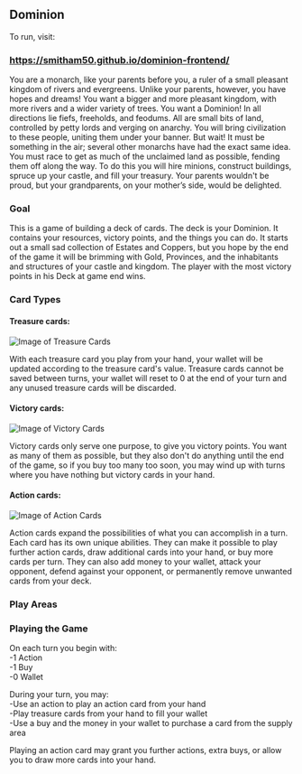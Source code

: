 ## Dominion

To run, visit:

### https://smitham50.github.io/dominion-frontend/

You are a monarch, like your parents before you, a ruler of a small pleasant kingdom of rivers and evergreens. Unlike your parents, however, you have hopes and dreams! You want a bigger and more pleasant kingdom, with more rivers and a wider variety of trees. You want a Dominion! In all directions lie fiefs, freeholds, and feodums. All are small bits of land, controlled by petty lords and verging on anarchy. You will bring civilization to these people, uniting them under your banner.
But wait! It must be something in the air; several other monarchs have had the exact same idea. You must race to get as much of the unclaimed land as possible, fending them off along the way. To do this you will hire minions, construct buildings, spruce up your castle, and fill your treasury. Your parents wouldn't be proud, but your grandparents, on your mother’s side, would be delighted.


### Goal

This is a game of building a deck of cards. The deck is your Dominion. It contains your resources, victory points, and the things you can do. It starts out a small sad collection of Estates and Coppers, but you hope by the end of the game it will be brimming with Gold, Provinces, and the inhabitants and structures of your castle and kingdom.
The player with the most victory points in his Deck at game end wins.

### Card Types

#### Treasure cards:
![Image of Treasure Cards](https://user-images.githubusercontent.com/48811326/64527112-13956100-d2d3-11e9-9dc5-e7a9b5970d80.png) <br>

With each treasure card you play from your hand, your wallet will be updated according to the treasure card's value. Treasure cards cannot be saved between turns, your wallet will reset to 0 at the end of your turn and any unused treasure cards will be discarded.

#### Victory cards:
![Image of Victory Cards](https://user-images.githubusercontent.com/48811326/64527146-29a32180-d2d3-11e9-8201-d87c95e3d0d2.png) <br>

Victory cards only serve one purpose, to give you victory points. You want as many of them as possible, but they also don't do anything until the end of the game, so if you buy too many too soon, you may wind up with turns where you have nothing but victory cards in your hand.

#### Action cards: 
![Image of Action Cards](https://user-images.githubusercontent.com/48811326/64531804-46912200-d2de-11e9-9f05-6a97a664a79b.png) <br>

Action cards expand the possibilities of what you can accomplish in a turn. Each card has its own unique abilities. They can make it possible to play further action cards, draw additional cards into your hand, or buy more cards per turn. They can also add money to your wallet, attack your opponent, defend against your opponent, or permanently remove unwanted cards from your deck.

### Play Areas




### Playing the Game

On each turn you begin with: <br>
-1 Action <br>
-1 Buy <br>
-0 Wallet <br>

During your turn, you may: <br>
-Use an action to play an action card from your hand <br>
-Play treasure cards from your hand to fill your wallet <br>
-Use a buy and the money in your wallet to purchase a card from the supply area <br>

Playing an action card may grant you further actions, extra buys, or allow you to draw more cards into your hand.